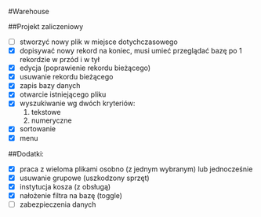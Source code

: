 #Warehouse

##Projekt zaliczeniowy

* [ ] stworzyć nowy plik w miejsce dotychczasowego
* [x] dopisywać nowy rekord na koniec, musi umieć przeglądać bazę po 1 rekordzie w przód i w tył
* [x] edycja (poprawienie rekordu bieżącego)
* [x] usuwanie rekordu bieżącego
* [x] zapis bazy danych
* [x] otwarcie istniejącego pliku
* [x] wyszukiwanie wg dwóch kryteriów:
	1. tekstowe
	2. numeryczne
* [x] sortowanie
* [x] menu

##Dodatki:

* [x] praca z wieloma plikami osobno (z jednym wybranym) lub jednocześnie
* [x] usuwanie grupowe (uszkodzony sprzęt)
* [x] instytucja kosza (z obsługą)
* [x] nałożenie filtra na bazę (toggle)
* [ ] zabezpieczenia danych

